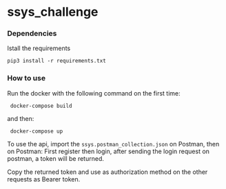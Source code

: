 # ssys_challenge

### Dependencies

Istall the requirements

```
pip3 install -r requirements.txt
```

### How to use

Run the docker with the following command on the first time:

```
 docker-compose build
```
and then:


```
 docker-compose up
```

To use the api, import the ```ssys.postman_collection.json``` on Postman, then on Postman:
First register then login,
after sending the login request on postman, a token will be returned. 

Copy the returned token and use as authorization method on the other requests as Bearer token.




